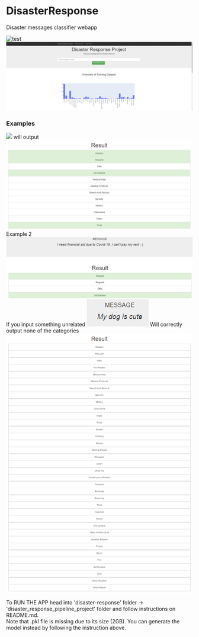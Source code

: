 # DisasterResponse
 Disaster messages classifier webapp  
 
 ![test](../master/image/main.png)
<img src="image/main.png">
### Examples
<img src="https://github.com/leejaeka/DisasterResponse/tree/main/disaster-response/disaster_response_pipeline_project/app/static/img/ex1.png">
will output
<img src="disaster-response/disaster_response_pipeline_project/app/static/img/ex1b.png">
Example 2
<img src="disaster-response/disaster_response_pipeline_project/app/static/img/ex2.png">
If you input something unrelated
<img src="disaster-response/disaster_response_pipeline_project/app/static/img/Mydog.png">
Will correctly output none of the categories
<img src="disaster-response/disaster_response_pipeline_project/app/static/img/unrelated.png">

To RUN THE APP head into 'disaster-response' folder -> 'disaster_response_pipeline_project' folder and follow instructions on README.md. <br>
Note that .pkl file is missing due to its size (2GB). You can generate the model instead by following the instruction above.
